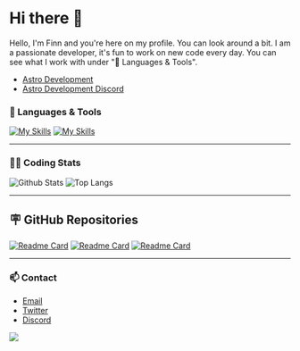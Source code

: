 # Hi there 👋

Hello, I'm Finn and you're here on my profile. You can look around a bit. I am a passionate developer, it's fun to work on new code every day. You can see what I work with under "🔧 Languages ​​& Tools".
- [Astro Development](https://linktree-be4.pages.dev/)
- [Astro Development Discord](https://discord.gg/qhesA8nNvt)

### 🔧 Languages & Tools
[![My Skills](https://skillicons.dev/icons?i=js,html,css,py,lua,docker)](https://skillicons.dev)
[![My Skills](https://skillicons.dev/icons?i=discord,bots,github,windows,pycharm,phpstorm,vscode)](https://skillicons.dev)

---

### 👨‍💻 Coding Stats
![Github Stats](https://github-readme-stats.vercel.app/api?username=Pylora&show_icons=true&theme=holi)
![Top Langs](https://github-readme-stats.vercel.app/api/top-langs/?username=Pylora&layout=compact&theme=holi)

---
## 🪧 GitHub Repositories
[![Readme Card](https://github-readme-stats.vercel.app/api/pin/?username=Pylora&repo=tutorial-discord-bot&theme=holi)](https://github.com/Pylora/tutorial-discord-bot)
[![Readme Card](https://github-readme-stats.vercel.app/api/pin/?username=Pylora&repo=tutorial-dashboard&theme=holi)](https://github.com/Pylora/tutorial-dashboard)
[![Readme Card](https://github-readme-stats.vercel.app/api/pin/?username=Pylora&repo=youwebseit&theme=holi)](https://github.com/Pylora/youwebseit)

---
### 📫 Contact
- [Email](astro.development.de@gmail.com)
- [Twitter](https://x.com/finn_pyrora)
- [Discord](<https://discord.com/users/1254079221811118120>)

[![](https://visitcount.itsvg.in/api?id=pyrora-finn&label=Profile%20Views&color=0&icon=8&pretty=true)](https://visitcount.itsvg.in)
